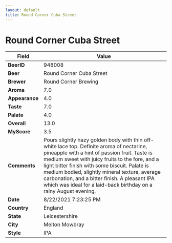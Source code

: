 ```yaml
---
layout: default
title: Round Corner Cuba Street
---
```


# Round Corner Cuba Street

| Field         | Value     |
|---------------|-----------|
| **BeerID** | 948008 |
| **Beer** | Round Corner Cuba Street |
| **Brewer** | Round Corner Brewing |
| **Aroma** | 7.0 |
| **Appearance** | 4.0 |
| **Taste** | 7.0 |
| **Palate** | 4.0 |
| **Overall** | 13.0 |
| **MyScore** | 3.5 |
| **Comments** | Pours slightly hazy golden body with thin off-white lace top. Definite aroma of nectarine, pineapple with a hint of passion fruit. Taste is medium sweet with juicy fruits to the fore, and a light bitter finish with some biscuit. Palate is medium bodied, slightly mineral texture, average carbonation, and a bitter finish. A pleasant IPA which was ideal for a laid-back birthday on a rainy August evening. |
| **Date** | 8/22/2021 7:23:25 PM |
| **Country** | England |
| **State** | Leicestershire |
| **City** | Melton Mowbray |
| **Style** | IPA |
